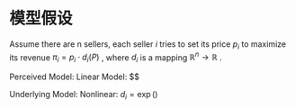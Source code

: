 # 模型假设

Assume there are n sellers, each seller $i$ tries to set its price $p_i$ to maximize its revenue $\pi_i=p_i\cdot d_i(P)$ , where $d_i$ is a mapping $\mathbb{R}^n \to \mathbb{R}$ .

Perceived Model:  Linear Model: $$

Underlying Model: Nonlinear: $d_i=\exp()$